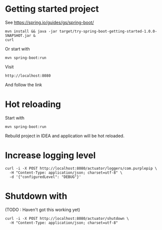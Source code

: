 # Getting started project

See https://spring.io/guides/gs/spring-boot/

    mvn install && java -jar target/try-spring-boot-getting-started-1.0.0-SNAPSHOT.jar &
    curl

Or start with

    mvn spring-boot:run
    
Visit

    http://localhost:8080

And follow the link

# Hot reloading

Start with

    mvn spring-boot:run

Rebuild project in IDEA and application will be hot reloaded.

# Increase logging level

    curl -i -X POST http://localhost:8080/actuator/loggers/com.purplepip \
      -H "Content-Type: application/json; charset=utf-8" \
      -d '{"configuredLevel": "DEBUG"}'

# Shutdown with

(TODO : Haven't got this working yet)

    curl -i -X POST http://localhost:8080/actuator/shutdown \
      -H "Content-Type: application/json; charset=utf-8"
